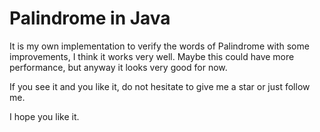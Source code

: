 # Palindrome in Java

It is my own implementation to verify the words of Palindrome with some improvements, I think it works very well. Maybe this could have more performance, but anyway it looks very good for now.

If you see it and you like it, do not hesitate to give me a star or just follow me.

I hope you like it.
